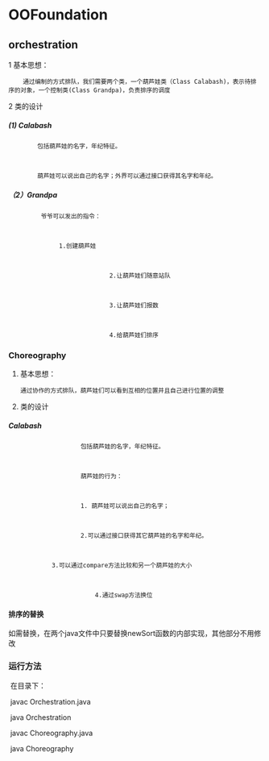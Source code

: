 # OOFoundation



## orchestration



  1 基本思想：



        通过编制的方式排队，我们需要两个类，一个葫芦娃类（Class Calabash)，表示待排序的对象，一个控制类(Class Grandpa)，负责排序的调度



  2 类的设计



##### 			(1)	Calabash



          	包括葫芦娃的名字，年纪特征。



          	葫芦娃可以说出自己的名字；外界可以通过接口获得其名字和年纪。



#####      （2）Grandpa



             爷爷可以发出的指令：



                  1.创建葫芦娃



  								2.让葫芦娃们随意站队



  								3.让葫芦娃们报数



  								4.给葫芦娃们排序







### Choreography



1.  基本思想：



      	通过协作的方式排队，葫芦娃们可以看到互相的位置并且自己进行位置的调整



2.  类的设计



##### 			 	   Calabash



        				包括葫芦娃的名字，年纪特征。



        				葫芦娃的行为：



        				1. 葫芦娃可以说出自己的名字；



      					2.可以通过接口获得其它葫芦娃的名字和年纪。



                3.可以通过compare方法比较和另一个葫芦娃的大小



    						4.通过swap方法换位







#### 排序的替换



​	如需替换，在两个java文件中只要替换newSort函数的内部实现，其他部分不用修改



### 运行方法



​	在目录下：



​	javac Orchestration.java



​	java Orchestration



​	javac Choreography.java



​	java Choreography







​		



​					



​			



